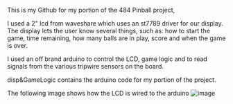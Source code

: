 This is my Github for my portion of the 484 Pinball project,

I used a 2" lcd from waveshare which uses an st7789 driver for our display.
The display lets the user know several things, such as: how to start the game, time remaining, how many balls are in play, score and when the game is over.

I used an off brand arduino to control the LCD, game logic and to read signals from the various tripwire sensors on the board.

disp&GameLogic contains the arduino code for my portion of the project.


The following image shows how the LCD is wired to the arduino
![image](https://github.com/om-campbell/484_Individual_Pinball_Project/assets/95777461/cbff060f-14b7-400d-baf6-167614743469)
